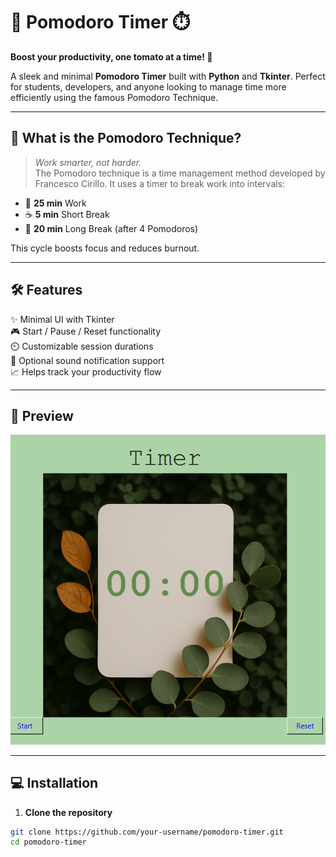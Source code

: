 # 🌟 Pomodoro Timer ⏱️  
**Boost your productivity, one tomato at a time! 🍅**

A sleek and minimal **Pomodoro Timer** built with **Python** and **Tkinter**. Perfect for students, developers, and anyone looking to manage time more efficiently using the famous Pomodoro Technique.

---

## 🎯 What is the Pomodoro Technique?

> _Work smarter, not harder._  
The Pomodoro technique is a time management method developed by Francesco Cirillo. It uses a timer to break work into intervals:

- 🍅 **25 min** Work
- ☕ **5 min** Short Break
- 🌴 **20 min** Long Break (after 4 Pomodoros)

This cycle boosts focus and reduces burnout.

---

## 🛠️ Features

✨ Minimal UI with Tkinter  
🎮 Start / Pause / Reset functionality  
⏲️ Customizable session durations  
🔔 Optional sound notification support  
📈 Helps track your productivity flow

---

## 📸 Preview

<!-- You can add screenshots or gifs here -->
<p align="center">
  <img src="https://github.com/manoj-sys-core/pomodoro-timer-GUI/blob/main/assets/dashboard%20(2).png" width="700" alt="Password Manager GUI Screenshot"/>
</p>


---

## 💻 Installation

1. **Clone the repository**

```bash
git clone https://github.com/your-username/pomodoro-timer.git
cd pomodoro-timer
